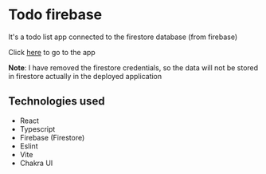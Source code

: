 # Todo firebase

It's a todo list app connected to the firestore database (from firebase)

Click [here](http://todofire.vercel.app/) to go to the app

**Note**: I have removed the firestore credentials, so the data will not be stored in firestore actually in the deployed application 

## Technologies used

- React
- Typescript
- Firebase (Firestore)
- Eslint
- Vite
- Chakra UI